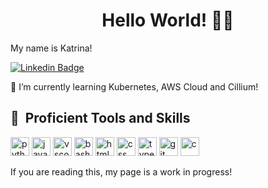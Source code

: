 <h1 align="center">Hello World! 👋🏼</h1>

My name is Katrina!

[![Linkedin Badge](https://img.shields.io/badge/-KatrinaMei-blue?style=flat&logo=linkedin&logoColor=white&link=https://www.linkedin.com/in/katrina-mei/)](https://www.linkedin.com/in/katrina-mei/)

🌱 I’m currently learning Kubernetes, AWS Cloud and Cillium!

<h2> 🚀 &nbsp;Proficient Tools and Skills</h2>
<p align="left">

<img src="https://cdn.jsdelivr.net/gh/devicons/devicon/icons/python/python-original.svg" alt="python" width="30" height="30" />
<img src="https://cdn.jsdelivr.net/gh/devicons/devicon/icons/java/java-original.svg" alt="java" width="30" height="30"  />
<img src="https://cdn.jsdelivr.net/gh/devicons/devicon/icons/vscode/vscode-original.svg" alt="vscode" width="30" height="30"/>
<img src="https://cdn.jsdelivr.net/gh/devicons/devicon/icons/bash/bash-original.svg" alt="bash" width="30" height="30"/>
<img src="https://cdn.jsdelivr.net/gh/devicons/devicon/icons/html5/html5-original.svg" alt="html" width="30" height="30"/>
<img src="https://cdn.jsdelivr.net/gh/devicons/devicon/icons/css3/css3-original.svg" alt="css" width="30" height="30" />
<img src="https://cdn.jsdelivr.net/gh/devicons/devicon/icons/typescript/typescript-original.svg" alt="typescript" width="30" height="30"/>
<img src="https://cdn.jsdelivr.net/gh/devicons/devicon/icons/git/git-original.svg"  alt="git" width="30" height="30"/>
<img src="https://cdn.jsdelivr.net/gh/devicons/devicon/icons/c/c-original.svg" alt="c" width="30" height="30" />
                                              
</p>

If you are reading this, my page is a work in progress!
<!--
**katrinayfmei/katrinayfmei** is a ✨ _special_ ✨ repository because its `README.md` (this file) appears on your GitHub profile.

Here are some ideas to get you started:

- 🔭 I’m currently working on ...
- 🌱 I’m currently learning ...
- 👯 I’m looking to collaborate on ...
- 🤔 I’m looking for help with ...
- 💬 Ask me about ...
- 📫 How to reach me: ...
- 😄 Pronouns: ...
- ⚡ Fun fact: ...
-->
